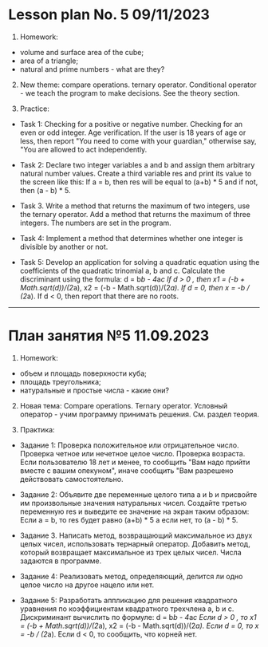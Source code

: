 # Lesson plan No. 5 09/11/2023

1. Homework:
- volume and surface area of the cube;
- area of a triangle;
- natural and prime numbers - what are they?

2. New theme:
   compare operations. ternary operator.
   Conditional operator - we teach the program to make decisions.
   See the theory section.

3. Practice:

- Task 1:
  Checking for a positive or negative number.
  Checking for an even or odd integer.
  Age verification. If the user is 18 years of age or less, then report "You need to
  come with your guardian," otherwise say, "You are allowed to act independently.

- Task 2:
  Declare two integer variables a and b and assign them arbitrary natural number values.
  Create a third variable res and print its value to the screen like this:
  If a = b, then res will be equal to (a+b) * 5 and if not, then (a - b) * 5.

- Task 3. Write a method that returns the maximum of two integers, use the ternary operator.
  Add a method that returns the maximum of three integers. The numbers are set in the program.

- Task 4:
  Implement a method that determines whether one integer is divisible by another or not.

- Task 5:
  Develop an application for solving a quadratic equation using the coefficients of the quadratic trinomial a, b and c.
  Calculate the discriminant using the formula: d = b*b - 4*a*c
  If d > 0 , then x1 = (-b + Math.sqrt(d))/(2*a), x2 = (-b - Math.sqrt(d))/(2*a).
  If d = 0, then x = -b / (2*a).
  If d < 0, then report that there are no roots.


___________________________________________
# План занятия №5 11.09.2023

1. Homework:
 - объем и площадь поверхности куба;
 - площадь треугольника;
 - натуральные и простые числа - какие они?

2. Новая тема:
   Compare operations. Ternary operator.
    Условный оператор - учим программу принимать решения.
См. раздел теория.

3. Практика:

- Задание 1:
  Проверка положительное или отрицательное число.
  Проверка четное или нечетное целое число.
  Проверка возраста. Если пользователю 18 лет и менее, то сообщить "Вам надо 
прийти вместе с вашим опекуном", иначе сообщить "Вам разрешено действовать самостоятельно.

- Задание 2:
  Объявите две переменные целого типа a и b и присвойте им произвольные значения натуральных чисел.
  Создайте третью переменную res и выведите ее значение на экран таким образом:
  Если a = b, то res будет равно (a+b) * 5 a если нет, то (a - b) * 5.

- Задание 3. Написать метод, возвращающий максимальное из двух целых чисел, использовать тернарный оператор. 
Добавить метод, который возвращает максимальное из трех целых чисел. Числа задаются в программе.

- Задание 4:
Реализовать метод, определяющий, делится ли одно целое число на другое нацело или нет.

- Задание 5:
  Разработать аппликацию для решения квадратного уравнения по коэффициентам квадратного трехчлена а, b и с.
Дискриминант вычислить по формуле: d = b*b - 4*a*c
Если d > 0 , то x1 = (-b + Math.sqrt(d))/(2*a), x2 = (-b - Math.sqrt(d))/(2*a).
Если d = 0, то x = -b / (2*a).
Если d < 0, то сообщить, что корней нет. 


